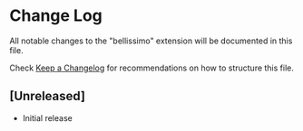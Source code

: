 # Change Log

All notable changes to the "bellissimo" extension will be documented in this file.

Check [Keep a Changelog](http://keepachangelog.com/) for recommendations on how to structure this file.

## [Unreleased]

- Initial release
